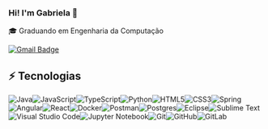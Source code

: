 ### Hi! I'm Gabriela :wave:


:mortar_board: Graduando em Engenharia da Computação

[![Gmail Badge](https://img.shields.io/badge/-camposgamagabriela@gmail.com-D14836?style=flat&logo=gmail&logoColor=white&link=mailto:camposgamagabriela@gmail.com)](mailto:camposgamagabriela@gmail.com)

## :zap: Tecnologias

![Java](https://img.shields.io/badge/Java-%23ED8B00.svg?style=flat-square&logo=java&logoColor=white)![JavaScript](https://img.shields.io/badge/JavaScript-%23323330.svg?style=flat-square&logo=javascript&logoColor=%23F7DF1E)![TypeScript](https://img.shields.io/badge/TypeScript-%23007ACC.svg?style=flat-square&logo=typescript&logoColor=white)![Python](https://img.shields.io/badge/Python-3670A0?style=flat-square&logo=python&logoColor=ffdd54)![HTML5](https://img.shields.io/badge/HTML5-%23E34F26.svg?style=flat-square&logo=html5&logoColor=white)![CSS3](https://img.shields.io/badge/CSS3-%231572B6.svg?style=flat-square&logo=css3&logoColor=white)![Spring](https://img.shields.io/badge/Spring-%236DB33F.svg?style=flat-square&logo=spring&logoColor=white)![Angular](https://img.shields.io/badge/Angular-%23DD0031.svg?style=flat-square&logo=angular&logoColor=white)![React](https://img.shields.io/badge/React-%2320232a.svg?style=flat-square&logo=react&logoColor=%2361DAFB)![Docker](https://img.shields.io/badge/Docker-%230db7ed.svg?style=flat-square&logo=docker&logoColor=white)![Postman](https://img.shields.io/badge/Postman-FF6C37?style=flat-square&logo=postman&logoColor=white)![Postgres](https://img.shields.io/badge/Postgres-%23316192.svg?style=flat-square&logo=postgresql&logoColor=white)![Eclipse](https://img.shields.io/badge/Eclipse-FE7A16.svg?style=flat-square&logo=Eclipse&logoColor=white)![Sublime Text](https://img.shields.io/badge/Sublime_Text-%23575757.svg?style=flat-square&logo=sublime-text&logoColor=important)![Visual Studio Code](https://img.shields.io/badge/Visual%20Studio%20Code-0078d7.svg?style=flat-square&logo=visual-studio-code&logoColor=white)![Jupyter Notebook](https://img.shields.io/badge/Jupyter-%23FA0F00.svg?style=flat-square&logo=jupyter&logoColor=white)![Git](https://img.shields.io/badge/Git-%23F05033.svg?style=flat-square&logo=git&logoColor=white)![GitHub](https://img.shields.io/badge/Github-%23121011.svg?style=flat-square&logo=github&logoColor=white)![GitLab](https://img.shields.io/badge/Gitlab-%23181717.svg?style=flat-square&logo=gitlab&logoColor=white)

<!-- 
[![Linkedin](https://img.shields.io/badge/Gabriela-0077B5?style=for-the-badge&logo=linkedin&logoColor=white)](https://www.linkedin.com/in/gabriela-campos-gama-0671ba173/)

[![Top Langs](https://github-readme-stats.vercel.app/api/top-langs/?username=gabicgama&layout=compact&theme=dark)](https://github.com/anuraghazra/github-readme-stats)

![YOUR github stats](https://github-readme-stats.vercel.app/api?username=gabicgama) 
-->
